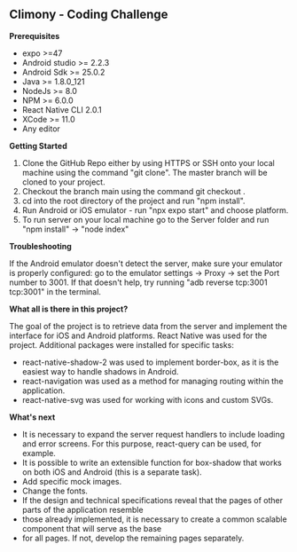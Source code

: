 ## **Climony - Coding Challenge**

**Prerequisites**

* expo					>=47
* Android studio 			>= 2.2.3
* Android Sdk	        	>= 25.0.2
* Java	                >= 1.8.0_121
* NodeJs	                >= 8.0
* NPM	                	>= 6.0.0
* React Native CLI        2.0.1
* XCode                   >= 11.0
* Any editor		       

**Getting Started**

1. Clone the GitHub Repo either by using HTTPS or SSH onto your local machine using the command "git clone". The master branch will be cloned to your project.
2. Checkout the branch main using the command git checkout <branch-name>.
3. cd into the root directory of the project and run "npm install".
4. Run Android or iOS emulator - run "npx expo start" and choose platform.
5. To run server on your local machine go to the Server folder and run "npm install" -> "node index"

**Troubleshooting**

If the Android emulator doesn't detect the server, make sure your emulator is properly configured: 
go to the emulator settings -> Proxy -> set the Port number to 3001.
If that doesn't help, try running "adb reverse tcp:3001 tcp:3001" in the terminal.

**What all is there in this project?**

The goal of the project is to retrieve data from the server and implement the interface for iOS and Android platforms.
React Native was used for the project. Additional packages were installed for specific tasks:
* react-native-shadow-2 was used to implement border-box, as it is the easiest way to handle shadows in Android.
* react-navigation was used as a method for managing routing within the application.
* react-native-svg was used for working with icons and custom SVGs.

**What's next**

* It is necessary to expand the server request handlers to include loading and error screens. For this purpose, react-query can be used, for example.
* It is possible to write an extensible function for box-shadow that works on both iOS and Android (this is a separate task).
* Add specific mock images.
* Change the fonts.
* If the design and technical specifications reveal that the pages of other parts of the application resemble 
* those already implemented, it is necessary to create a common scalable component that will serve as the base 
* for all pages. If not, develop the remaining pages separately.
 
